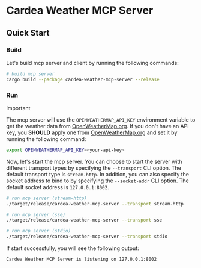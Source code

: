 # Cardea Weather MCP Server

## Quick Start

### Build

Let's build mcp server and client by running the following commands:

```bash
# build mcp server
cargo build --package cardea-weather-mcp-server --release
```

### Run

> [!IMPORTANT]
>
> The mcp server will use the `OPENWEATHERMAP_API_KEY` environment variable to get the weather data from [OpenWeatherMap.org](https://openweathermap.org/). If you don't have an API key, you **SHOULD** apply one from [OpenWeatherMap.org](https://openweathermap.org/) and set it by running the following command:
>
> ```bash
> export OPENWEATHERMAP_API_KEY=<your-api-key>
> ```

Now, let's start the mcp server. You can choose to start the server with different transport types by specifying the `--transport` CLI option. The default transport type is `stream-http`. In addition, you can also specify the socket address to bind to by specifying the `--socket-addr` CLI option. The default socket address is `127.0.0.1:8002`.

```bash
# run mcp server (stream-http)
./target/release/cardea-weather-mcp-server --transport stream-http

# run mcp server (sse)
./target/release/cardea-weather-mcp-server --transport sse

# run mcp server (stdio)
./target/release/cardea-weather-mcp-server --transport stdio
```

If start successfully, you will see the following output:

```bash
Cardea Weather MCP Server is listening on 127.0.0.1:8002
```
